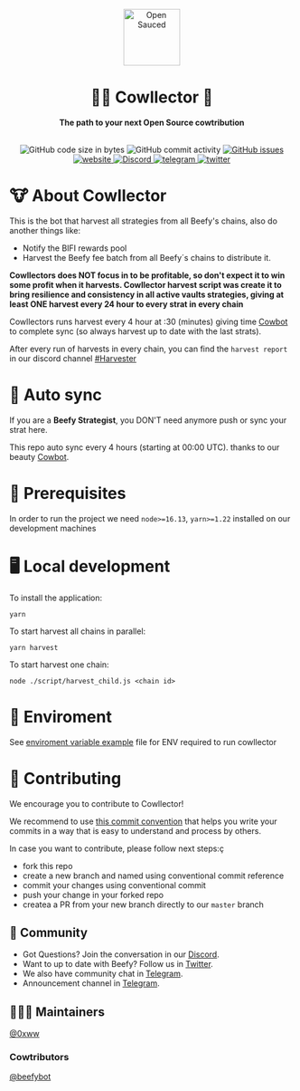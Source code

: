 <div align="center">
  <br>
  <img alt="Open Sauced" src="https://beefy.com/img/COW.svg" width="100px">
  <br>
  <h1>🧑‍🌾 Cowllector 🌾</h1>
  <strong>The path to your next Open Source cowtribution</strong>
</div>
<br>
<p align="center">
  <img src="https://img.shields.io/github/languages/code-size/beefyfinance/beefy-cowllector" alt="GitHub code size in bytes">
  <img src="https://img.shields.io/github/commit-activity/w/beefyfinance/beefy-cowllector" alt="GitHub commit activity">
  <a href="https://https://github.com/beefyfinance/beefy-cowllector/issues">
    <img src="https://img.shields.io/github/issues/beefyfinance/beefy-cowllector" alt="GitHub issues">
  </a>
  <a href="https://beefy.finance">
    <img alt="website" src="https://img.shields.io/badge/Website-231d9b?logo=google%20chrome&logoColor=ffffff">
  </a>
  <a href="https://discord.gg/yq8wfHd">
    <img src="https://img.shields.io/discord/755231190134554696.svg?label=&logo=discord&logoColor=ffffff&color=7389D8&labelColor=6A7EC2" alt="Discord">
  </a>
    <a href="https://t.me/beefyfinance">
    <img alt="telegram" src="https://img.shields.io/badge/Telegram-2CA5E0?logo=telegram&logoColor=white">
  </a>
  <a href="https://twitter.com/beefyfinance">
    <img alt="twitter" src="https://img.shields.io/twitter/follow/beefyfinance?&color=%231d9bf0&label=%40beefyfinance&logo=twitter&logoColor=23fff">
  </a>
</p>

# 🐮 About Cowllector

This is the bot that harvest all strategies from all Beefy's chains, also do another things like:

- Notify the BIFI rewards pool
- Harvest the Beefy fee batch from all Beefy´s chains to distribute it.

**Cowllectors does NOT focus in to be profitable, so don't expect it to win some profit when it harvests. Cowllector harvest script was create it to bring resilience and consistency in all active vaults strategies, giving at least ONE harvest every 24 hour to every strat in every chain**

Cowllectors runs harvest every 4 hour at :30 (minutes) giving time [Cowbot](https://github.com/beefybot) to complete sync (so always harvest up to date with the last strats).

After every run of harvests in every chain, you can find the `harvest report` in our discord channel [#Harvester](https://discord.com/channels/755231190134554696/914666606641184768)

# 🔄 Auto sync

If you are a **Beefy Strategist**, you DON'T need anymore push or sync your strat here.

This repo auto sync every 4 hours (starting at 00:00 UTC). thanks to our beauty [Cowbot](https://github.com/beefybot).

# 📖 Prerequisites

In order to run the project we need `node>=16.13`, `yarn>=1.22` installed on our development machines

# 🖥️ Local development

To install the application:

```shell
yarn
```

To start harvest all chains in parallel:

```shell
yarn harvest
```

To start harvest one chain:

```shell
node ./script/harvest_child.js <chain id>
```

# 🔑 Enviroment

See [enviroment variable example](./.env.example) file for ENV required to run cowllector

# 🤝 Contributing

We encourage you to contribute to Cowllector!

We recommend to use [this commit convention](https://github.com/conventional-commits/conventionalcommits.org) that helps you write your commits in a way that is easy to understand and process by others.

In case you want to contribute, please follow next steps:ç

- fork this repo
- create a new branch and named using conventional commit reference
- commit your changes using conventional commit
- push your change in your forked repo
- createa a PR from your new branch directly to our `master` branch

## 🍕 Community

- Got Questions? Join the conversation in our [Discord](https://discord.gg/yq8wfHd).
- Want to up to date with Beefy? Follow us in [Twitter](https://twitter.com/beefyfinance).
- We also have community chat in [Telegram](https://t.me/beefyfinance).
- Announcement channel in [Telegram](https://t.me/bifinews).

## 👷‍♀️👷 Maintainers

[@0xww](https://github.com/0xww)

### Cowtributors

[@beefybot](https://github.com/beefybot)

